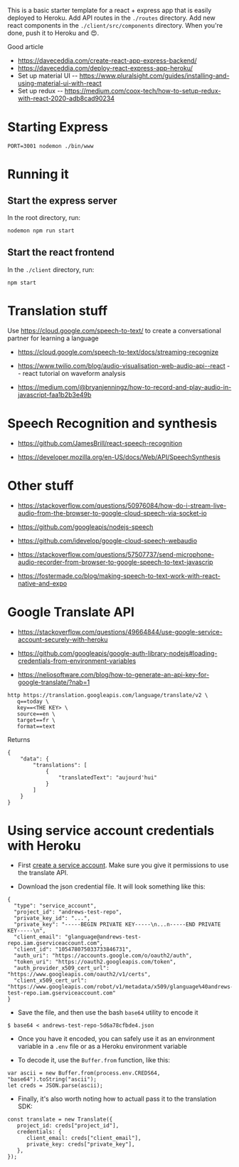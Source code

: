 This is a basic starter template for a react + express app that is easily deployed to Heroku. Add API routes in the `./routes` directory. Add new react components in the `./client/src/components` directory. When you're done, push it to Heroku and 😍.

Good article

- https://daveceddia.com/create-react-app-express-backend/
- https://daveceddia.com/deploy-react-express-app-heroku/
- Set up material UI -- https://www.pluralsight.com/guides/installing-and-using-material-ui-with-react
- Set up redux -- https://medium.com/coox-tech/how-to-setup-redux-with-react-2020-adb8cad90234

# Starting Express

`PORT=3001 nodemon ./bin/www`

# Running it

## Start the express server

In the root directory, run:

```
nodemon npm run start
```

## Start the react frontend

In the `./client` directory, run:

```
npm start
```

# Translation stuff

Use https://cloud.google.com/speech-to-text/ to create a conversational partner for learning a language

- https://cloud.google.com/speech-to-text/docs/streaming-recognize

- https://www.twilio.com/blog/audio-visualisation-web-audio-api--react -- react tutorial on waveform analysis

- https://medium.com/@bryanjenningz/how-to-record-and-play-audio-in-javascript-faa1b2b3e49b

# Speech Recognition and synthesis

- https://github.com/JamesBrill/react-speech-recognition

- https://developer.mozilla.org/en-US/docs/Web/API/SpeechSynthesis

# Other stuff

- https://stackoverflow.com/questions/50976084/how-do-i-stream-live-audio-from-the-browser-to-google-cloud-speech-via-socket-io

- https://github.com/googleapis/nodejs-speech

- https://github.com/idevelop/google-cloud-speech-webaudio

- https://stackoverflow.com/questions/57507737/send-microphone-audio-recorder-from-browser-to-google-speech-to-text-javascrip

- https://fostermade.co/blog/making-speech-to-text-work-with-react-native-and-expo

# Google Translate API

- https://stackoverflow.com/questions/49664844/use-google-service-account-securely-with-heroku

- https://github.com/googleapis/google-auth-library-nodejs#loading-credentials-from-environment-variables

- https://neliosoftware.com/blog/how-to-generate-an-api-key-for-google-translate/?nab=1

```
http https://translation.googleapis.com/language/translate/v2 \
   q==today \
   key==<THE KEY> \
   source==en \
   target==fr \
   format==text
```

Returns

```
{
    "data": {
        "translations": [
            {
                "translatedText": "aujourd'hui"
            }
        ]
    }
}
```

# Using service account credentials with Heroku

- First [create a service account](https://www.labnol.org/code/20365-create-google-service-accounts). Make sure you give it permissions to use the translate API.

- Download the json credential file. It will look something like this:

```
{
  "type": "service_account",
  "project_id": "andrews-test-repo",
  "private_key_id": "...",
  "private_key": "-----BEGIN PRIVATE KEY-----\n...n-----END PRIVATE KEY-----\n",
  "client_email": "glanguage@andrews-test-repo.iam.gserviceaccount.com",
  "client_id": "105478075033733846731",
  "auth_uri": "https://accounts.google.com/o/oauth2/auth",
  "token_uri": "https://oauth2.googleapis.com/token",
  "auth_provider_x509_cert_url": "https://www.googleapis.com/oauth2/v1/certs",
  "client_x509_cert_url": "https://www.googleapis.com/robot/v1/metadata/x509/glanguage%40andrews-test-repo.iam.gserviceaccount.com"
}
```

- Save the file, and then use the bash `base64` utility to encode it

```
$ base64 < andrews-test-repo-5d6a78cfbde4.json
```

- Once you have it encoded, you can safely use it as an environment variable in a `.env` file or as a Heroku environment variable

- To decode it, use the `Buffer.from` function, like this:

```
var ascii = new Buffer.from(process.env.CREDS64, "base64").toString("ascii");
let creds = JSON.parse(ascii);
```

- Finally, it's also worth noting how to actuall pass it to the translation SDK:

```
const translate = new Translate({
   project_id: creds["project_id"],
   credentials: {
      client_email: creds["client_email"],
      private_key: creds["private_key"],
   },
});
```
